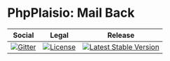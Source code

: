 # PhpPlaisio: Mail Back
<table>
<thead>
<tr>
<th>Social</th>
<th>Legal</th>
<th>Release</th>
</tr>
</thead>
<tbody>
<tr>
<td>
<a href="https://gitter.im/PhpPlaisio/PhpPlaisio"><img src="https://badges.gitter.im/PhpPlaisio/PhpPlaisio.svg" alt="Gitter"/></a>
</td>
<td>
<a href="https://packagist.org/packages/plaisio/mail-back"><img src="https://poser.pugx.org/plaisio/mail-back/license" alt="License"/></a>
</td>
<td>
<a href="https://packagist.org/packages/plaisio/mail-back"><img src="https://poser.pugx.org/plaisio/mail-back/v/stable" alt="Latest Stable Version"/></a>
</td>
</tr>
</tbody>
</table>
